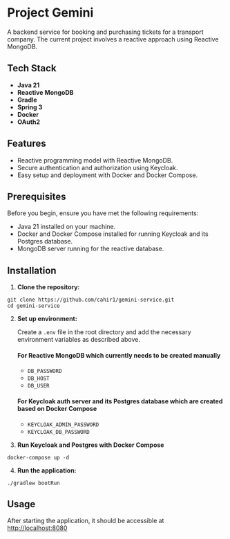 # Project Gemini

A backend service for booking and purchasing tickets for a transport company. The current project involves a reactive approach using Reactive MongoDB.

## Tech Stack

- **Java 21**
- **Reactive MongoDB**
- **Gradle**
- **Spring 3**
- **Docker**
- **OAuth2**

## Features

- Reactive programming model with Reactive MongoDB.
- Secure authentication and authorization using Keycloak.
- Easy setup and deployment with Docker and Docker Compose.

## Prerequisites

Before you begin, ensure you have met the following requirements:
- Java 21 installed on your machine.
- Docker and Docker Compose installed for running Keycloak and its Postgres database.
- MongoDB server running for the reactive database.

## Installation

1. **Clone the repository:**

```shell
git clone https://github.com/cahir1/gemini-service.git
cd gemini-service
```
   
2. **Set up environment:**
   
   Create a `.env` file in the root directory and add the necessary environment variables as described above.

   #### For Reactive MongoDB which currently needs to be created manually
   - `DB_PASSWORD`
   - `DB_HOST`
   - `DB_USER`

   #### For Keycloak auth server and its Postgres database which are created based on Docker Compose
   - `KEYCLOAK_ADMIN_PASSWORD`
   - `KEYCLOAK_DB_PASSWORD`
   

3. **Run Keycloak and Postgres with Docker Compose**
```shell
docker-compose up -d
```

4. **Run the application:**
```shell
./gradlew bootRun
```

## Usage
After starting the application, it should be accessible at <http://localhost:8080>